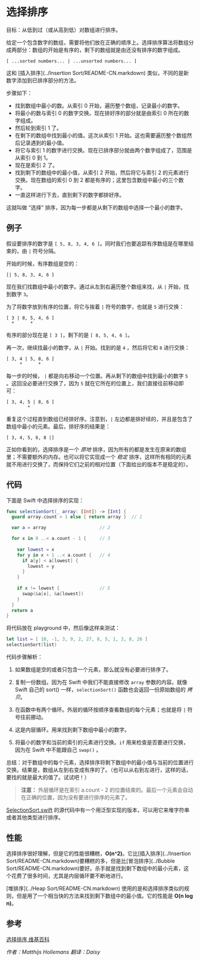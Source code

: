 # 选择排序

目标：从低到过（或从高到低）对数组进行排序。

给定一个包含数字的数组，需要将他们放在正确的顺序上。选择排序算法将数组分成两部分：数组的开始是有序的，剩下的数组就是由还没有排序的数字组成。

	[ ...sorted numbers... | ...unsorted numbers... ]

这和 [插入排序](../Insertion Sort/README-CN.markdown) 类似，不同的是新数字添加到已排序部分的方法。

步骤如下：

- 找到数组中最小的数。从索引 0 开始，遍历整个数组，记录最小的数字。
- 将最小的数与索引 0 的数字交换。现在排好序的部分就是由索引 0 所在的数字组成。
- 然后轮到索引 1 了。
- 在剩下的数组中找到最小的值。这次从索引 1 开始。这也需要遍历整个数组然后记录遇到的最小值。
- 将它与索引 1 的数字进行交换。现在已排序部分就由两个数字组成了，范围是从索引 0 到 1。
- 现在是索引 2 了。
- 找到剩下的数组中的最小值，从索引 2 开始，然后将它与索引 2 的元素进行交换。现在数组的索引 0 到 2 都是有序的；这里包含数组中最小的三个数字。
- 一直这样进行下去，直到剩下的数字都排好序。

这就叫做 “选择” 排序，因为每一步都是从剩下的数组中选择一个最小的数字。

## 例子

假设要排序的数字是 `[ 5, 8, 3, 4, 6 ]`。同时我们也要追踪有序数组是在哪里结束的，由 `|` 符号分隔。

开始的时候，有序数组是空的：

	[| 5, 8, 3, 4, 6 ]

现在我们找数组中最小的数字。通过从左到右遍历整个数组来找，从 `|` 开始，找到数字 `3`。

为了将数字放到有序的位置，将它与挨着 `|` 符号的数字，也就是 `5` 进行交换：

	[ 3 | 8, 5, 4, 6 ]
	  *      *

有序的部分现在是 `[ 3 ]`，剩下的是 `[ 8, 5, 4, 6 ]`。

再一次，继续找最小的数字，从 `|` 开始。找到的是 `4` ，然后将它和 `8` 进行交换：

	[ 3, 4 | 5, 8, 6 ]
	     *      *

每一步的时候， `|` 都是向右移动一个位置。再从剩下的数组中找到最小的数字 `5` 。这回没必要进行交换了，因为 `5` 就在它所在的位置上，我们直接往前移动即可：

	[ 3, 4, 5 | 8, 6 ]
	        *

重复这个过程直到数组已经排好序。注意到，`|` 左边都是排好续的，并且是包含了数组中最小的元素。最后，排好序的结果是：

	[ 3, 4, 5, 6, 8 |]

正如你看到的，选择排序是一个 *原地* 排序，因为所有的都是发生在原来的数组里；不需要额外的内存。也可以将它实现成一个 *稳定* 排序，这样所有相同的元素就不用进行交换了，而保持它们之前的相对位置（下面给出的版本不是稳定的）。

## 代码

下面是 Swift 中选择排序的实现：

```swift
func selectionSort(_ array: [Int]) -> [Int] {
  guard array.count > 1 else { return array }  // 1

  var a = array                    // 2

  for x in 0 ..< a.count - 1 {     // 3
    
    var lowest = x
    for y in x + 1 ..< a.count {   // 4
      if a[y] < a[lowest] {
        lowest = y
      }
    }
    
    if x != lowest {               // 5
      swap(&a[x], &a[lowest])
    }
  }
  return a
}
```

将代码放在 playground 中，然后像这样来测试：

```swift
let list = [ 10, -1, 3, 9, 2, 27, 8, 5, 1, 3, 0, 26 ]
selectionSort(list)
```

代码步骤解析：

1. 如果数组是空的或者只包含一个元素，那么就没有必要进行排序了。

2. 复制一份数组。因为在 Swift 中我们不能直接修改 `array` 参数的内容。就像 Swift 自己的 sort() 一样，`selectionSort()` 函数也会返回一份原始数组的 *拷贝*。
3. 在函数中有两个循环。外层的循环按顺序查看数组的每个元素；也就是将 `|` 符号往前挪动。
4. 这是内层循环。用来找到剩下数组中最小的数字。
5. 将最小的数字和当前的索引的元素进行交换。`if` 用来检查是否要进行交换，因为在 Swift 中不能跟自己 `swap()` 。

总结：对于数组中的每个元素，选择排序将剩下数组中的最小值与当前的位置进行交换。结果是，数组从左到右变成有序的了。（也可以从右到左进行，这样的话，要找的就是最大的值了。试试吧！）

> **注意：** 外层循环是在索引 a.count - 2 的位置结束的。最后一个元素会自动在正确的位置，因为没有要进行排序的元素了。

[SelectionSort.swift](SelectionSort.swift) 的源代码中有一个用泛型实现的版本，可以用它来堆字符串或者其他类型进行排序。

## 性能

选择排序很好理解，但是它的性能很糟糕，**O(n^2)**。它比[插入排序](../Insertion Sort/README-CN.markdown)要糟糕的多，但是比[冒泡排序](../Bubble Sort/README-CN.markdown)要好。杀手就是找到剩下数组中的最小元素，这个花费了很多时间，尤其是内层循环要不断地进行。

[堆排序](../Heap Sort/README-CN.markdown) 使用的是和选择排序类似的规则，但是用了一个相当快的方法来找到剩下数组中的最小值。它的性能是 **O(n log n)**。

## 参考

[选择排序 维基百科](https://en.wikipedia.org/wiki/Selection_sort)

*作者：Matthijs Hollemans 翻译：Daisy*


